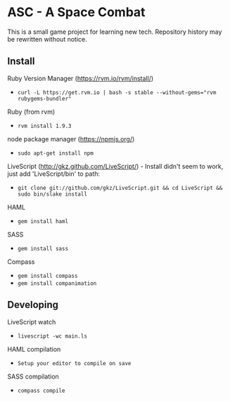 ASC - A Space Combat
====================

This is a small game project for learning new tech. Repository history may be
rewritten without notice.

Install
-------

Ruby Version Manager (https://rvm.io/rvm/install/)
*  `curl -L https://get.rvm.io | bash -s stable --without-gems="rvm rubygems-bundler"`

Ruby (from rvm)
*  `rvm install 1.9.3`

node package manager (https://npmjs.org/)
*  `sudo apt-get install npm`

LiveScript (http://gkz.github.com/LiveScript/) - Install didn't seem to work,
just add 'LiveScript/bin' to path:
*  `git clone git://github.com/gkz/LiveScript.git && cd LiveScript && sudo bin/slake install`

HAML
*  `gem install haml`

SASS
*  `gem install sass`

Compass
*  `gem install compass`
*  `gem install companimation`

Developing
----------

LiveScript watch
*  `livescript -wc main.ls`

HAML compilation
*  `Setup your editor to compile on save`

SASS compilation
*  `compass compile`
